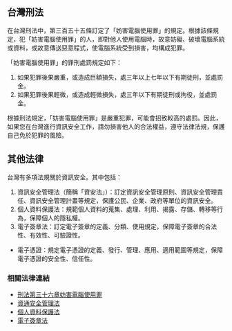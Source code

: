 ## 台灣刑法

在台灣刑法中，第三百五十五條訂定了「妨害電腦使用罪」的規定。根據該條規定，犯「妨害電腦使用罪」的人，即對他人使用電腦時，故意妨礙、破壞電腦系統或資料，或故意傳送惡意程式，使電腦系統受到損害，均構成犯罪。

「妨害電腦使用罪」的罪刑處罰規定如下：

1. 如果犯罪後果嚴重，或造成巨額損失，處三年以上七年以下有期徒刑，並處罰金。
2. 如果犯罪後果輕微，或造成輕微損失，處三年以下有期徒刑或拘役，並處罰金。

根據刑法規定，「妨害電腦使用罪」是嚴重犯罪，可能會招致較高的處罰。因此，如果您在台灣進行資訊安全工作，請勿損害他人的合法權益，遵守法律法規，保護自己免於犯罪的風險。

## 其他法律

台灣有多項法規關於資訊安全。其中包括：

1. 資訊安全管理法（簡稱「資安法」）：訂定資訊安全管理原則、資訊安全管理責任、資訊安全管理計畫等規定，保護公民、企業、政府等單位的資訊安全。
2. 個人資料保護法：規範個人資料的蒐集、處理、利用、揭露、存儲、轉移等行為，保障個人的隱私權。
3. 電子簽章法：訂定電子簽章的定義、分類、使用規定，保障電子簽章的合法性、有效性、可驗證性。 
  - 電子憑證：規定電子憑證的定義、發行、管理、應用、適用範圍等規定，保障電子憑證的安全性、信任性。

### 相關法律連結

- [刑法第三十六章妨害電腦使用罪](https://law.moj.gov.tw/LawClass/LawParaDeatil.aspx?pcode=C0000001&bp=53)
- [資通安全管理法](https://law.moj.gov.tw/LawClass/LawAll.aspx?pcode=A0030297)
- [個人資料保護法](https://law.moj.gov.tw/LawClass/LawAll.aspx?pcode=I0050021)
- [電子簽章法](https://law.moj.gov.tw/LawClass/LawAll.aspx?pcode=J0080037)
